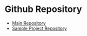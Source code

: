 # Github Repository

* [Main Repository](https://github.com/venuu-io/vuu)
* [Sample Project Repository](https://github.com/venuu-io/vuu-getting-started)

